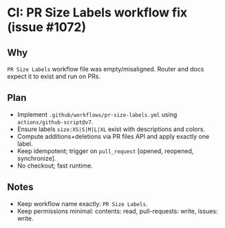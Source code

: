 # CI: PR Size Labels workflow fix (issue #1072)

## Why

`PR Size Labels` workflow file was empty/misaligned. Router and docs expect it to exist and run on PRs.

## Plan

- Implement `.github/workflows/pr-size-labels.yml` using `actions/github-script@v7`.
- Ensure labels `size:XS|S|M|L|XL` exist with descriptions and colors.
- Compute additions+deletions via PR files API and apply exactly one label.
- Keep idempotent; trigger on `pull_request` [opened, reopened, synchronize].
- No checkout; fast runtime.

## Notes

- Keep workflow name exactly: `PR Size Labels`.
- Keep permissions minimal: contents: read, pull-requests: write, issues: write.
